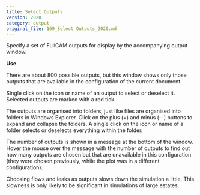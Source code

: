 ```yaml
---
title: Select Outputs
version: 2020
category: output
original_file: 169_Select Outputs_2020.md
---
```


Specify a set of FullCAM outputs for display by the accompanying output
window.

**Use**

There are about 800 possible outputs, but this window shows only those
outputs that are available in the configuration of the current document.

Single click on the icon or name of an output to select or deselect it.
Selected outputs are marked with a red tick.

The outputs are organised into folders, just like files are organised
into folders in Windows Explorer. Click on the plus (+) and minus (--)
buttons to expand and collapse the folders. A single click on the icon
or name of a folder selects or deselects everything within the folder.

The number of outputs is shown in a message at the bottom of the window.
Hover the mouse over the message with the number of outputs to find out
how many outputs are chosen but that are unavailable in this
configuration (they were chosen previously, while the plot was in a
different configuration).

Choosing flows and leaks as outputs slows down the simulation a little.
This slowness is only likely to be significant in simulations of large
estates.
